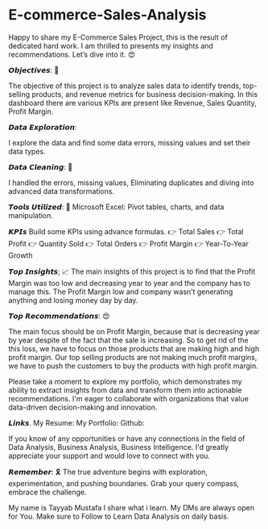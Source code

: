 # E-commerce-Sales-Analysis

Happy to share my E-Commerce Sales Project, this is the result of dedicated hard work. I am thrilled to presents my insights and recommendations. Let’s dive into it. 😍


𝙊𝙗𝙟𝙚𝙘𝙩𝙞𝙫𝙚𝙨: 🎯

The objective of this project is to analyze sales data to identify trends, top-selling products, and revenue metrics for business decision-making. In this dashboard there are various KPIs are present like Revenue, Sales Quantity, Profit Margin.


𝘿𝙖𝙩𝙖 𝙀𝙭𝙥𝙡𝙤𝙧𝙖𝙩𝙞𝙤𝙣:

I explore the data and find some data errors, missing values and set their data types.

𝘿𝙖𝙩𝙖 𝘾𝙡𝙚𝙖𝙣𝙞𝙣𝙜: 🧹

I handled the errors, missing values, Eliminating duplicates and diving into advanced data transformations.

𝙏𝙤𝙤𝙡𝙨 𝙐𝙩𝙞𝙡𝙞𝙯𝙚𝙙: 🔰
Microsoft Excel: Pivot tables, charts, and data manipulation.

𝙆𝙋𝙄𝙨
Build some KPIs using advance formulas.
👉 Total Sales
👉 Total Profit
👉 Quantity Sold
👉 Total Orders
👉 Profit Margin
👉 Year-To-Year Growth

𝙏𝙤𝙥 𝙄𝙣𝙨𝙞𝙜𝙝𝙩𝙨; 📈
The main insights of this project is to find that the Profit Margin was too low and decreasing year to year and the company has to manage this. The Profit Margin low and company wasn’t generating anything and losing money day by day.


𝙏𝙤𝙥 𝙍𝙚𝙘𝙤𝙢𝙢𝙚𝙣𝙙𝙖𝙩𝙞𝙤𝙣𝙨: 😍

The main focus should be on Profit Margin, because that is decreasing year by year despite of the fact that the sale is increasing. So to get rid of the this loss, we have to focus on those products that are making high and high profit margin. Our top selling products are not making much profit margins, we have to push the customers to buy the products with high profit margin.





Please take a moment to explore my portfolio, which demonstrates my ability to extract insights from data and transform them into actionable recommendations. I'm eager to collaborate with organizations that value data-driven decision-making and innovation.

𝙇𝙞𝙣𝙠𝙨.
My Resume:
My Portfolio:
Github:

If you know of any opportunities or have any connections in the field of Data Analysis, Business Analysis, Business Intelligence. I'd greatly appreciate your support and would love to connect with you.

𝙍𝙚𝙢𝙚𝙢𝙗𝙚𝙧: 🎗
The true adventure begins with exploration, experimentation, and pushing boundaries. Grab your query compass, embrace the challenge.

My name is Tayyab Mustafa
I share what i learn.
My DMs are always open for You.
Make sure to Follow to Learn Data Analysis on daily basis.
